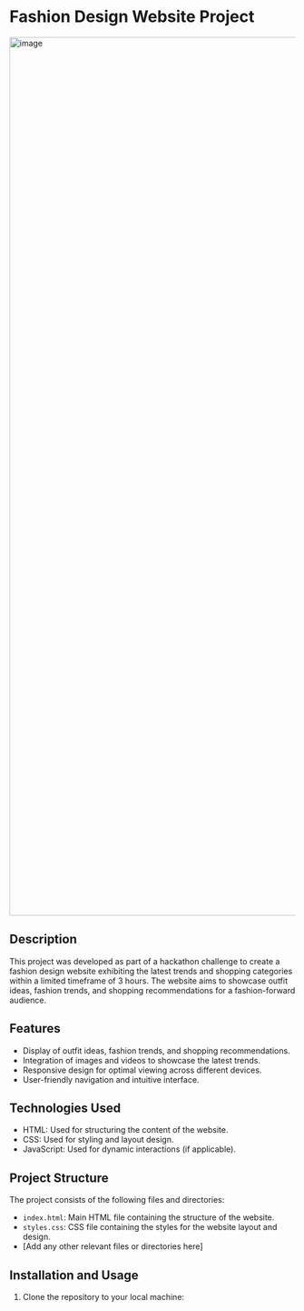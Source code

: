 # Fashion Design Website Project
<img width="1545" alt="image" src="https://github.com/Shashikumar-ezhilarasu/CodeCraft/assets/152071778/81540ed7-286c-4559-945e-b476bfc49a55">

## Description

This project was developed as part of a hackathon challenge to create a fashion design website exhibiting the latest trends and shopping categories within a limited timeframe of 3 hours. The website aims to showcase outfit ideas, fashion trends, and shopping recommendations for a fashion-forward audience.

## Features

- Display of outfit ideas, fashion trends, and shopping recommendations.
- Integration of images and videos to showcase the latest trends.
- Responsive design for optimal viewing across different devices.
- User-friendly navigation and intuitive interface.

## Technologies Used

- HTML: Used for structuring the content of the website.
- CSS: Used for styling and layout design.
- JavaScript: Used for dynamic interactions (if applicable).

## Project Structure

The project consists of the following files and directories:

- `index.html`: Main HTML file containing the structure of the website.
- `styles.css`: CSS file containing the styles for the website layout and design.
- [Add any other relevant files or directories here]

## Installation and Usage

1. Clone the repository to your local machine:

